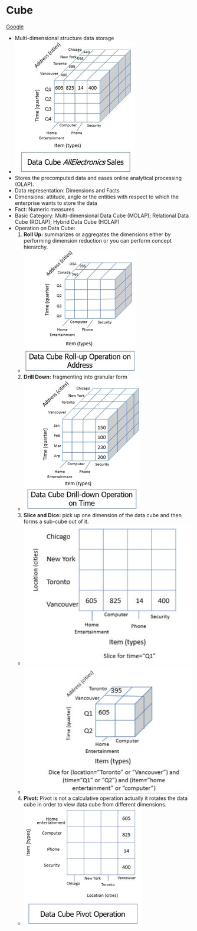 # Cube
[Google](https://binaryterms.com/data-cube.html)
- Multi-dimensional structure data storage
- ![image](Cube.png)
- Stores the precomputed data and eases online analytical processing (OLAP).
- Data representation: Dimensions and Facts
- Dimensions: attitude, angle or the entities with respect to which the enterprise wants to store the data
- Fact: Numeric measures
- Basic Category: Multi-dimensional Data Cube (MOLAP); Relational Data Cube (ROLAP); Hybrid Data Cube (HOLAP)
- Operation on Data Cube:
  1. **Roll Up:** summarizes or aggregates the dimensions either by performing dimension reduction or you can perform concept hierarchy.
    * ![image](RollUp.png)
  2. **Drill Down:** fragmenting into granular form
    * ![image](drillDown.png)
  3. **Slice and Dice:** pick up one dimension of the data cube and then forms a sub-cube out of it.
    * ![image](Slice.png)
    * ![image](Dice.png)
  4. **Pivot:** Pivot is not a calculative operation actually it rotates the data cube in order to view data cube from different dimensions.
    * ![image](Pivot.png)